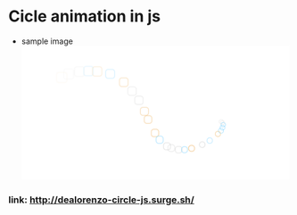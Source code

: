 # Cicle animation in js

* sample image
![alt-text](images/sample.png)

### link: http://dealorenzo-circle-js.surge.sh/
